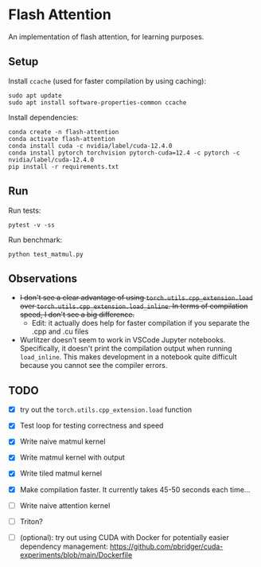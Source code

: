 # Flash Attention

An implementation of flash attention, for learning purposes.

## Setup

Install `ccache` (used for faster compilation by using caching):

```shell
sudo apt update
sudo apt install software-properties-common ccache
```

Install dependencies:

```shell
conda create -n flash-attention
conda activate flash-attention
conda install cuda -c nvidia/label/cuda-12.4.0
conda install pytorch torchvision pytorch-cuda=12.4 -c pytorch -c nvidia/label/cuda-12.4.0
pip install -r requirements.txt
```

## Run

Run tests:

```shell
pytest -v -ss
```

Run benchmark:

```shell
python test_matmul.py
```


## Observations

- ~~I don't see a clear advantage of using `torch.utils.cpp_extension.load` over `torch.utils.cpp_extension.load_inline`. In terms of compilation speed, I don't see a big difference.~~
    - Edit: it actually does help for faster compilation if you separate the .cpp and .cu files
- Wurlitzer doesn't seem to work in VSCode Jupyter notebooks. Specifically, it doesn't print the compilation output when running `load_inline`. This makes development in a notebook quite difficult because you cannot see the compiler errors.


## TODO

- [x] try out the `torch.utils.cpp_extension.load` function
- [x] Test loop for testing correctness and speed
- [x] Write naive matmul kernel
- [x] Write matmul kernel with output 
- [x] Write tiled matmul kernel
- [x] Make compilation faster. It currently takes 45-50 seconds each time...
- [ ] Write naive attention kernel
- [ ] Triton?
- [ ] (optional): try out using CUDA with Docker for potentially easier dependency management: https://github.com/pbridger/cuda-experiments/blob/main/Dockerfile 

